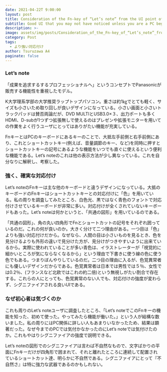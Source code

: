 ```yaml
---
date: 2021-04-22T 9:00:00
layout: post
title: Consideration of the Fn-key of “Let’s note” from the UI point of view
subtitle: Good UI that you may not have noticed unless you are a PC beginner.
description: >-
image: assets/img/posts/Consideration_of_the_Fn-key_of_“Let’s_note”_from_the_UI_point_of_view/image1.jpg
category: Post
tags: 
  - より強い対応付け
author: Tsuruzawa A4
paginate: false
---
```


### Let’s note
 「成果を追求するするプロフェッショナルへ」というコンセプトでPanasonicが販売する機能性を重視したモデル。

K大学理系学部の大学推奨ラップトップパソコン。重さは約1㎏でとても軽く、サイズも小さいため取り回しが良いデザインになっている。小さい画面と小さいトラックパッドは賛否両論だが、DVD
MULTIとUSB3.0×３、出力ポートも多くHDMI、D-subが1つずつ拡張無しで使えるのはプレゼンや拡張モニターを用いての作業をよく行うユーザにとってはありがたい機能が充実している。

FnキーとはPCのキーボードにあるキーのことで、大抵左手前側と右手前側にあり、これとショートカットキー(例えば、音量調節のキー、など)を同時に押すとショートカットキーの記号にあるような機能をいつでも直ぐに使えるという便利な機能である。Let’s noteのこれは他の表示方法が少し異なっている。これを自分なりに解釈し、考察した。

### 強く、確実な対応付け
 Let’s noteのFnキーは主な他のキーボードと違うデザインになっている。大抵のキーボードのFnキーはショートカットキーとの対応付けに「色」を用いている。私の周りを調査してみたところ、白色光、黒ではなく青色のフォントで対応付けさせているキーボードが非常に多い。対応付けが全くされていないキーボードもあった。Let’s noteは何かというと、「共通の図形」を用いているのである。

「共通の図形」、角の丸い四角形でFnとショートカットの記号をそれぞれ囲っているのだ。これの何が良いのか。大きく分けて二つ理由がある。一つ目は「色」よりも強い対応付けだから。なぜなら、人間の目は小さいものを見るとき、色を見分けるよりも外形の違いで見分けた方が、見分けがつきやすいように出来ているから。実際に使われていることが多い青色は、イラストレーターが「視覚的に細かいところが気にならなくなるから」という理由で下書きに使う線の色に使う色でもある。つまりぼんやりしているのだ。二つ目の理由に入るが、色覚異常者にも優しいデザインだからである。色覚異常者は日本では男性では５％、女性では0.2％、(フランスなど北欧ではこれの約二倍)という無視しがたい割合で存在する。これらの人にとっても、色覚異常のない人でも、対応付けの強度が変わらず、シグニファイアされる良いUIである。

### なぜ初心者は気づくのか
 これも周りのLet’s noteユーザに調査したところ、「Let’s noteでこのFnキーの機能を知った、初めて使った。やってみたら機能が働いた。」という人が結構な数いました。私の周りにはPC関係に詳しい人もあまりいなかったため、結果は顕著だった。なぜ今までのPCでは気付かなかったのにLet’s noteでは気付けたのか。これもやはりシグニファイアの強度で説明できる。

 Let’s noteの図形でのシグニファイアは言わば不自然なもので、文字ばかりの平面にFnキーだけが四角形で囲まれて、それと離れたところに連続して配置されているショートカット達、明らかに不自然である。シグニファイアにとって『不自然さ』は特に強力な武器であるのかもしれない。
